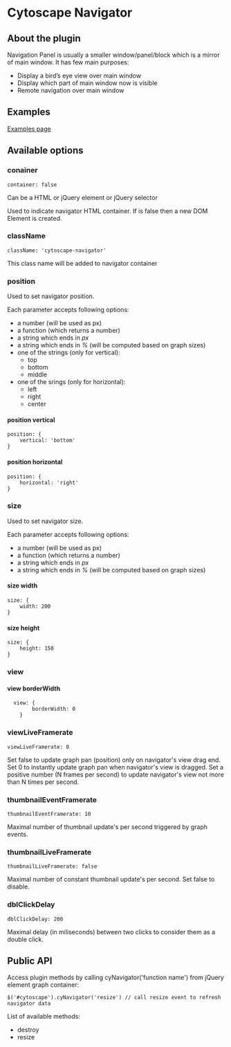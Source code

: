 # Cytoscape Navigator

## About the plugin

Navigation Panel is usually a smaller window/panel/block which is a mirror of main window. It has few main purposes:

* Display a bird’s eye view over main window
* Display which part of main window now is visible
* Remote navigation over main window

## Examples

[Examples page](http://bumbu.github.io/cytoscape.js/debug/navigator.html)

## Available options

### conainer 
    container: false
    
Can be a HTML or jQuery element or jQuery selector

Used to indicate navigator HTML container. If is false then a new DOM Element is created.

### className
    className: 'cytoscape-navigator'
    
This class name will be added to navigator container
    

### position

Used to set navigator position.

Each parameter accepts following options:
* a number (will be used as px)
* a function (which returns a number)
* a string which ends in _px_ 
* a string which ends in _%_ (will be computed based on graph sizes)
* one of the strings (only for vertical):
  * top
  * bottom
  * middle
* one of the srings (only for horizontal):
  * left
  * right
  * center

#### position vertical 
    position: {
  		vertical: 'bottom'
    }
    
#### position horizontal
    position: {
    	horizontal: 'right'
    }

### size 

Used to set navigator size.

Each parameter accepts following options:
* a number (will be used as px)
* a function (which returns a number)
* a string which ends in _px_ 
* a string which ends in _%_ (will be computed based on graph sizes)

#### size width 
    size: {
    	width: 200
    }

#### size height
    size: {
    	height: 150
    }
    
### view 

#### view borderWidth 
	  view: {
			borderWidth: 0
		}
    
### viewLiveFramerate
    viewLiveFramerate: 0
    
Set false to update graph pan (position) only on navigator's view drag end.
Set 0 to instantly update graph pan when navigator's view is dragged.
Set a positive number (N frames per second) to update navigator's view not more than N times per second.

### thumbnailEventFramerate
    thumbnailEventFramerate: 10
    
Maximal number of thumbnail update's per second triggered by graph events.

### thumbnailLiveFramerate
    thumbnailLiveFramerate: false
    
Maximal number of constant thumbnail update's per second. Set false to disable.

### dblClickDelay
    dblClickDelay: 200
    
Maximal delay (in miliseconds) between two clicks to consider them as a double click.

## Public API

Access plugin methods by calling cyNavigator('function name') from jQuery element graph container:

    $('#cytoscape').cyNavigator('resize') // call resize event to refresh navigator data
    
List of available methods:
* destroy
* resize

